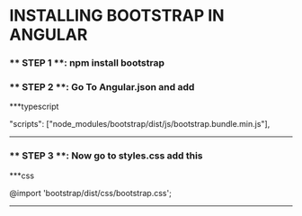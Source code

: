 # INSTALLING BOOTSTRAP IN ANGULAR 

### ** STEP 1 **:  npm install bootstrap 

### ** STEP 2 **:   Go To Angular.json and add 

***typescript 

 "scripts": ["node_modules/bootstrap/dist/js/bootstrap.bundle.min.js"],

***

### ** STEP 3 **:   Now go to styles.css add this 

***css

@import 'bootstrap/dist/css/bootstrap.css';


***
